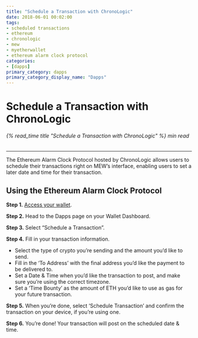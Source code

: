 ```yaml
---
title: "Schedule a Transaction with ChronoLogic"
date: 2018-06-01 00:02:00
tags:
- scheduled transactions
- ethereum
- chronologic
- mew
- myetherwallet
- ethereum alarm clock protocol
categories:
- [dapps]
primary_category: dapps
primary_category_display_name: "Dapps"
---
```


# **Schedule a Transaction with ChronoLogic**

###### {% read_time title "Schedule a Transaction with ChronoLogic" %} min read

* * *

The Ethereum Alarm Clock Protocol hosted by ChronoLogic allows users to schedule their transactions right on MEW’s interface, enabling users to set a later date and time for their transaction. 

## **Using the Ethereum Alarm Clock Protocol**

**Step 1.** [Access your wallet][access].

**Step 2.** Head to the Dapps page on your Wallet Dashboard.

**Step 3.** Select “Schedule a Transaction”.

**Step 4.** Fill in your transaction information.

-   Select the type of crypto you’re sending and the amount you’d like to send.
-   Fill in the ‘To Address’ with the final address you’d like the payment to be delivered to.
-   Set a Date & Time when you’d like the transaction to post, and make sure you’re using the correct timezone. 
-   Set a ‘Time Bounty’ as the amount of ETH you’d like to use as gas for your future transaction.

**Step 5.** When you’re done, select ‘Schedule Transaction’ and confirm the transaction on your device, if you’re using one. 

**Step 6.** You’re done! Your transaction will post on the scheduled date & time. 

[access]: /@@@@@@/getting-started/how-to-access-your-wallet/
